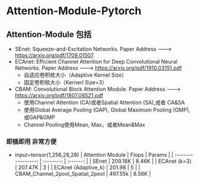 # Attention-Module-Pytorch

## Attention-Module 包括

* SEnet: Squeeze-and-Excitation Networks.   Paper Address ---> https://arxiv.org/pdf/1709.01507.
* ECAnet: Efficient Channel Attention for Deep Convolutional Neural Networks. Paper Address ---> https://arxiv.org/pdf/1910.03151.pdf
  * 自适应卷积核大小（Adaptive Kernel Size）
  * 固定卷积核大小（Kernerl Size=3）
* CBAM: Convolutional Block Attention Module. Paper Address ---> https://arxiv.org/pdf/1807.06521.pdf
  * 使用Channel Attention (CA)或者Spatial Attention (SA),或者 CA&SA
  * 使用Global Average Pooling (GAP), Global Maximum Pooling (GMP),或GAP&GMP
  * Channel Pooling使用Mean, Max，或者Mean&Max

### 即插即用 非常方便

* input=tensor(1,256,28,28)
| Attention Module |  Flops  | Params |
| :----------------: | :-------: | :------: |
|      SEnet      | 209.18K | 8.46K |
|      ECAnet (k=3)      | 207.47K | 3 |
|      ECAnet (Adaptive_k)     | 201.98 | 5 |
|      CBAM_Channel_2pool_Spatial_2pool     | 497.55k | 8.56K |
